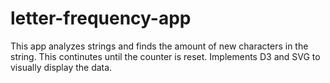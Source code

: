# letter-frequency-app

This app analyzes strings and finds the amount of new characters in the string. This continutes until the counter is reset. Implements D3 and SVG to visually display the data. 
